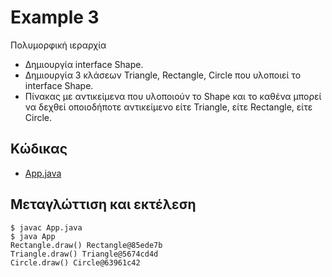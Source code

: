 # Example 3

Πολυμορφική ιεραρχία 

* Δημιουργία interface Shape.
* Δημιουργία 3 κλάσεων Triangle, Rectangle, Circle που υλοποιεί το interface Shape.
* Πίνακας με αντικείμενα που υλοποιούν το Shape και το καθένα μπορεί να δεχθεί οποιοδήποτε αντικείμενο είτε Triangle, είτε Rectangle, είτε Circle.

## Κώδικας

* [App.java](./App.java)

## Μεταγλώττιση και εκτέλεση

    $ javac App.java
    $ java App
    Rectangle.draw() Rectangle@85ede7b
    Triangle.draw() Triangle@5674cd4d
    Circle.draw() Circle@63961c42